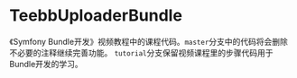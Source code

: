 # TeebbUploaderBundle
《Symfony Bundle开发》视频教程中的课程代码。`master`分支中的代码将会删除不必要的注释继续完善功能。
`tutorial`分支保留视频课程里的步骤代码用于Bundle开发的学习。

